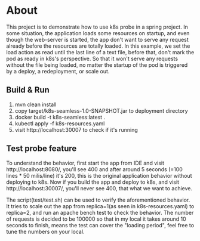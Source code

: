 # About
This project is to demonstrate how to use k8s probe in a spring project.
In some situation, the application loads some resources on startup, and even though the web-server is started, the app don't want to serve any request already before the resources are totally loaded. In this example, we set the load action as read until the last line of a text file, before that, don't mark the pod as ready in k8s's perspective.
So that it won't serve any requests without the file being loaded, no matter the startup of the pod is triggered by a deploy, a redeployment, or scale out.

## Build & Run
1. mvn clean install
2. copy target/k8s-seamless-1.0-SNAPSHOT.jar to deployment directory
3. docker build -t k8s-seamless:latest .
4. kubectl apply -f k8s-resources.yaml
5. visit http://localhost:30007 to check if it's running

## Test probe feature
To understand the behavior, first start the app from IDE and visit http://localhost:8080/, you'll see 400 and after around 5 seconds (=100 lines * 50 milis/line) it's 200, this is the original application behavior without deploying to k8s.
Now if you build the app and deploy to k8s, and visit http://localhost:30007/, you'll never see 400, that what we want to achieve.

The script(test/test.sh) can be used to verify the aforementioned behavior. It tries to scale out the app from replica=1(as seen in k8s-resources.yaml) to replica=2, and run an apache bench test to check the behavior. The number of requests is decided to be 100000 so that in my local it takes around 10 seconds to finish, means the test can cover the "loading period", feel free to tune the numbers on your local.